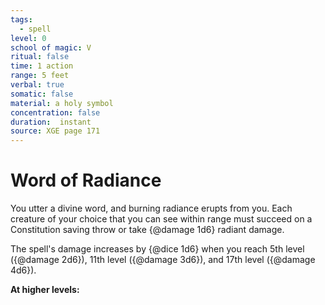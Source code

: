 ```yaml
---
tags:
  - spell
level: 0
school of magic: V
ritual: false
time: 1 action
range: 5 feet
verbal: true
somatic: false
material: a holy symbol
concentration: false
duration:  instant
source: XGE page 171
---
```

# Word of Radiance
You utter a divine word, and burning radiance erupts from you. Each creature of your choice that you can see within range must succeed on a Constitution saving throw or take {@damage 1d6} radiant damage.

The spell's damage increases by {@dice 1d6} when you reach 5th level ({@damage 2d6}), 11th level ({@damage 3d6}), and 17th level ({@damage 4d6}).

**At higher levels:** 